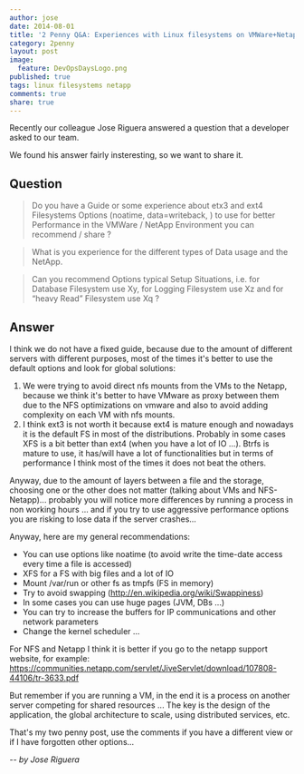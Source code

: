 ```yaml
---
author: jose
date: 2014-08-01
title: '2 Penny Q&A: Experiences with Linux filesystems on VMWare+Netapp'
category: 2penny
layout: post
image: 
  feature: DevOpsDaysLogo.png
published: true
tags: linux filesystems netapp
comments: true
share: true
---
```


Recently our colleague Jose Riguera answered a question that a developer asked to our team. 

We found his answer fairly insteresting, so we want to share it.

Question
--------

> Do you have a Guide or some experience about etx3 and ext4 Filesystems Options (noatime, data=writeback, ) to use for better Performance in the VMWare / NetApp Environment you can recommend / share ? 

> What is you experience for the different types of Data usage and the NetApp. 

> Can you recommend Options typical Setup Situations, i.e. for Database  Filesystem use Xy, for Logging Filesystem use Xz and for “heavy Read” Filesystem use Xq ?

Answer
---------------------------------------------------

I think we do not have a fixed guide, because due to the amount of different servers with different purposes, most of the times it's better to use the default options and look for global solutions:

 1. We were trying to avoid direct nfs mounts from the VMs to the Netapp, because we think it's better to have VMware as proxy between them due to the NFS optimizations on vmware and  also to avoid adding complexity on each VM with nfs mounts.
 2. I think ext3 is not worth it because ext4 is mature enough and nowadays it is the default FS in most of the distributions. Probably in some cases XFS is a bit better than ext4 (when you have a lot of IO ...). Btrfs is mature to use, it has/will have a lot of functionalities but in terms of performance I think most of the times it does not beat the others.

Anyway, due to the amount of layers between a file and the storage, choosing one or the other does not matter (talking about VMs and NFS-Netapp)... probably you will notice more differences by running a process in non working hours ... and if you try to use aggressive performance options you are risking to lose data if the server crashes...

Anyway, here are my general recommendations:

 * You can use options like noatime (to avoid write the time-date access every time a file is accessed)
 * XFS for a FS with big files and a lot of IO
 * Mount /var/run or other fs as tmpfs (FS in memory)
 * Try to avoid swapping (http://en.wikipedia.org/wiki/Swappiness)
 * In some cases you can use huge pages  (JVM, DBs ...)
 * You can try to increase the buffers for IP communications and other network parameters
 * Change the kernel scheduler ...

For NFS and Netapp I think it is better if you go to the netapp support website, for example: https://communities.netapp.com/servlet/JiveServlet/download/107808-44106/tr-3633.pdf

But remember if you are running a VM, in the end it is a process on another server competing for shared resources ...
The key is the design of the application, the global architecture to scale, using distributed services, etc.

That's my two penny post, use the comments if you have a different view or if I have forgotten other options...


*-- by Jose Riguera*

